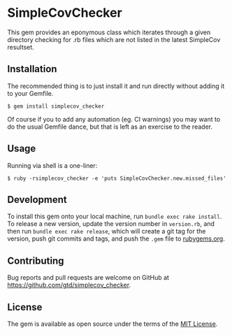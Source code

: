 # SimpleCovChecker

This gem provides an eponymous class which iterates through a given directory checking for .rb files which are not
listed in the latest SimpleCov resultset.

## Installation

The recommended thing is to just install it and run directly without adding it to your Gemfile.

    $ gem install simplecov_checker

Of course if you to add any automation (eg. CI warnings) you may want to do the usual Gemfile dance, but that is left as
an exercise to the reader.

## Usage

Running via shell is a one-liner:

    $ ruby -rsimplecov_checker -e 'puts SimpleCovChecker.new.missed_files'

## Development

To install this gem onto your local machine, run `bundle exec rake install`. To release a new version, update the version number in `version.rb`, and then run `bundle exec rake release`, which will create a git tag for the version, push git commits and tags, and push the `.gem` file to [rubygems.org](https://rubygems.org).

## Contributing

Bug reports and pull requests are welcome on GitHub at https://github.com/gtd/simplecov_checker.

## License

The gem is available as open source under the terms of the [MIT License](http://opensource.org/licenses/MIT).
